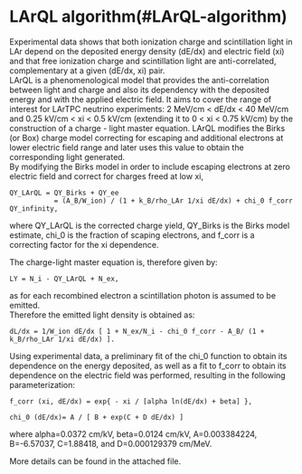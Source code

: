 LArQL algorithm(#LArQL-algorithm)
====================================

Experimental data shows that both ionization charge and scintillation light in LAr depend on the deposited energy density (dE/dx) and electric field (xi) and that free ionization charge and scintillation light are anti-correlated, complementary at a given (dE/dx, xi) pair.\
LArQL is a phenomenological model that provides the anti-correlation between light and charge and also its dependency with the deposited energy and with the applied electric field. It aims to cover the range of interest for LArTPC neutrino experiments: 2 MeV/cm \< dE/dx \< 40 MeV/cm and 0.25 kV/cm \< xi \< 0.5 kV/cm (extending it to 0 \< xi \< 0.75 kV/cm) by the construction of a charge - light master equation. LArQL modifies the Birks (or Box) charge model correcting for escaping and additional electrons at lower electric field range and later uses this value to obtain the corresponding light generated.\
By modifying the Birks model in order to include escaping electrons at zero electric field and correct for charges freed at low xi,

    QY_LArQL = QY_Birks + QY_ee 
               = (A_B/W_ion) / (1 + k_B/rho_LAr 1/xi dE/dx) + chi_0 f_corr QY_infinity,

where QY\_LArQL is the corrected charge yield, QY\_Birks is the Birks model estimate, chi\_0 is the fraction of scaping electrons, and f\_corr is a correcting factor for the xi dependence.

The charge-light master equation is, therefore given by:

    LY = N_i - QY_LArQL + N_ex,

as for each recombined electron a scintillation photon is assumed to be emitted.\
Therefore the emitted light density is obtained as:

    dL/dx = 1/W_ion dE/dx [ 1 + N_ex/N_i - chi_0 f_corr - A_B/ (1 + k_B/rho_LAr 1/xi dE/dx) ].

Using experimental data, a preliminary fit of the chi\_0 function to obtain its dependence on the energy deposited, as well as a fit to f\_corr to obtain its dependence on the electric field was performed, resulting in the following parameterization:

    f_corr (xi, dE/dx) = exp{ - xi / [alpha ln(dE/dx) + beta] }, 

    chi_0 (dE/dx)= A / [ B + exp(C + D dE/dx) ]

where alpha=0.0372 cm/kV, beta=0.0124 cm/kV, A=0.003384224, B=-6.57037, C=1.88418, and D=0.000129379 cm/MeV.

More details can be found in the attached file.

